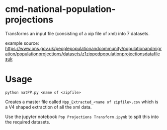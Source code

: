 
# cmd-national-population-projections

Transforms an input file (consisting of a xip file of xml) into 7 datasets.

example source: https://www.ons.gov.uk/peoplepopulationandcommunity/populationandmigration/populationprojections/datasets/z1zippedpopulationprojectionsdatafilesuk


# Usage

`python natPP.py <name of <zipfile>`

Creates a master file called `Npp_Extracted_<name of zipfile>.csv` which is a V4 shaped extraction of all the xml data.

Use the jupyter notebook `Pop Projections Transform.ipynb` to splt this into the required datasets.

